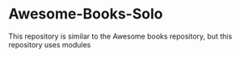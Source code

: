 # Awesome-Books-Solo
This repository is similar to the Awesome books repository, but this repository uses modules
